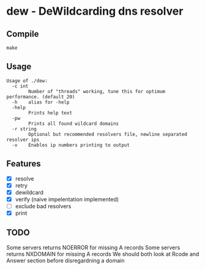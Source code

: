 # dew - DeWildcarding dns resolver

## Compile
```
make
```

## Usage

```
Usage of ./dew:
  -c int
    	Number of "threads" working, tune this for optimum performance. (default 20)
  -h	alias for -help
  -help
    	Prints help text
  -pw
    	Prints all found wildcard domains
  -r string
    	Optional but recommended resolvers file, newline separated resolver ips
  -v	Enables ip numbers printing to output
```


## Features

 - [x] resolve
 - [x] retry
 - [x] dewildcard
 - [x] verify (naive impelentation implemented)
 - [ ] exclude bad resolvers
 - [x] print

## TODO

Some servers returns NOERROR for missing A records
Some servers returns NXDOMAIN for missing A records
We should both look at Rcode and Answer section before disregardning a domain
